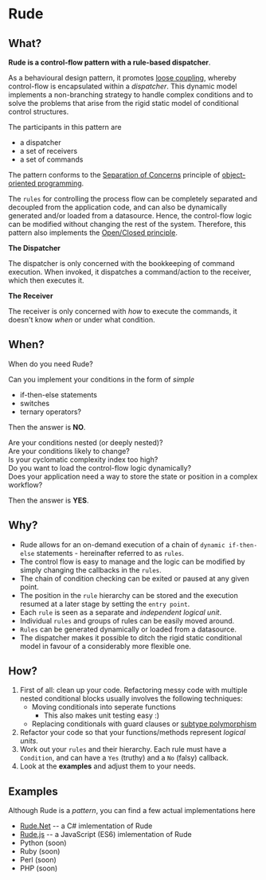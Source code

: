 # Rude

## What?

**Rude is a control-flow pattern with a rule-based dispatcher**. 

As a behavioural design pattern, it promotes [loose coupling](https://en.wikipedia.org/wiki/Loose_coupling), whereby control-flow is encapsulated within a *dispatcher*.
This dynamic model implements a non-branching strategy to handle complex conditions and to solve the problems that arise from the rigid static model of conditional control structures.

The participants in this pattern are
  - a dispatcher
  - a set of receivers
  - a set of commands
  
The pattern conforms to the [Separation of Concerns](https://en.wikipedia.org/wiki/Separation_of_concerns) principle of [object-oriented programming](https://en.wikipedia.org/wiki/Object-oriented_programming). 

The `rules` for controlling the process flow can be completely separated and decoupled from the application code, and can also be dynamically generated and/or loaded from a datasource. Hence, the control-flow logic can be modified without changing the rest of the system. Therefore, this pattern also implements the [Open/Closed principle](https://en.wikipedia.org/wiki/Open/closed_principle).

**The Dispatcher**

The dispatcher is only concerned with the bookkeeping of command execution. When invoked, it dispatches a command/action to the receiver, which then executes it.

**The Receiver**

The receiver is only concerned with *how* to execute the commands, it doesn't know *when* or under what condition.




## When?

When do you need Rude?

Can you implement your conditions in the form of *simple*
 - if-then-else statements
 - switches
 - ternary operators? 

Then the answer is **NO**. 

Are your conditions nested (or deeply nested)? \
Are your conditions likely to change? \
Is your cyclomatic complexity index too high? \
Do you want to load the control-flow logic dynamically? \
Does your application need a way to store the state or position in a complex workflow?

Then the answer is **YES**.


## Why?

  - Rude allows for an on-demand execution of a chain of `dynamic if-then-else` statements - hereinafter referred to as `rules`.
  - The control flow is easy to manage and the logic can be modified by simply changing the callbacks in the `rules`.
  - The chain of condition checking can be exited or paused at any given point.
  - The position in the `rule` hierarchy can be stored and the execution resumed at a later stage by setting the `entry point`. 
  - Each `rule` is seen as a separate and *independent logical unit*.
  - Individual `rules` and groups of rules can be easily moved around.
  - `Rules` can be generated dynamically or loaded from a datasource. 
  - The dispatcher makes it possible to ditch the rigid static conditional model in favour of a considerably more flexible one.


## How?

1. First of all: clean up your code. Refactoring messy code with multiple nested conditional blocks usually involves the following techniques: 
    * Moving conditionals into seperate functions
	    * This also makes unit testing easy :)
    * Replacing conditionals with guard clauses or [subtype polymorphism](https://en.wikipedia.org/wiki/Subtyping)
2. Refactor your code so that your functions/methods represent *logical units*. 
3. Work out your `rules` and their hierarchy. Each rule must have a `Condition`, and can have a `Yes` (truthy) and a `No` (falsy) callback. 
4. Look at the **examples** and adjust them to your needs. 

## Examples

Although Rude is a *pattern*, you can find a few actual implementations here

  * [Rude.Net](https://github.com/kaisersparpick/Rude.Net) -- a C# imlementation of Rude
  * [Rude.js](https://github.com/kaisersparpick/Rude.js) -- a JavaScript (ES6) imlementation of Rude
  * Python (soon)
  * Ruby (soon)
  * Perl (soon)
  * PHP (soon)

